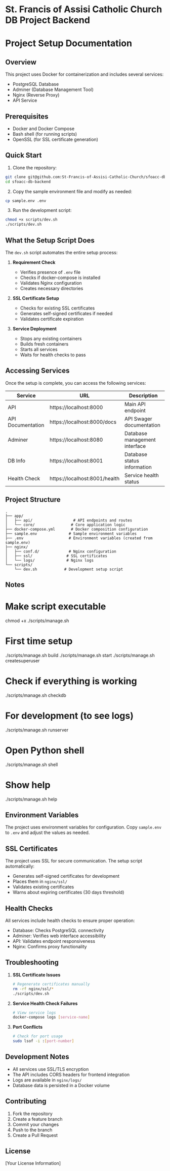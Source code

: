 # St. Francis of Assisi Catholic Church DB Project Backend

# Project Setup Documentation

## Overview

This project uses Docker for containerization and includes several services:

- PostgreSQL Database
- Adminer (Database Management Tool)
- Nginx (Reverse Proxy)
- API Service

## Prerequisites

- Docker and Docker Compose
- Bash shell (for running scripts)
- OpenSSL (for SSL certificate generation)

## Quick Start

1. Clone the repository:

```bash
git clone git@github.com:St-Francis-of-Assisi-Catholic-Church/sfoacc-db-backend.git
cd sfoacc-db-backend
```

2. Copy the sample environment file and modify as needed:

```bash
cp sample.env .env
```

3. Run the development script:

```bash
chmod +x scripts/dev.sh
./scripts/dev.sh
```

## What the Setup Script Does

The `dev.sh` script automates the entire setup process:

1. **Requirement Check**

   - Verifies presence of `.env` file
   - Checks if docker-compose is installed
   - Validates Nginx configuration
   - Creates necessary directories

2. **SSL Certificate Setup**

   - Checks for existing SSL certificates
   - Generates self-signed certificates if needed
   - Validates certificate expiration

3. **Service Deployment**
   - Stops any existing containers
   - Builds fresh containers
   - Starts all services
   - Waits for health checks to pass

## Accessing Services

Once the setup is complete, you can access the following services:

| Service           | URL                           | Description                   |
| ----------------- | ----------------------------- | ----------------------------- |
| API               | https://localhost:8000        | Main API endpoint             |
| API Documentation | https://localhost:8000/docs   | API Swager documentation      |
| Adminer           | https://localhost:8080        | Database management interface |
| DB Info           | https://localhost:8001        | Database status information   |
| Health Check      | https://localhost:8001/health | Service health status         |

## Project Structure

```
.
├── app/
│   ├── api/                  # API endpoints and routes
│   └── core/                # Core application logic
├── docker-compose.yml       # Docker composition configuration
├── sample.env              # Sample environment variables
├── .env                    # Environment variables (created from sample.env)
├── nginx/
│   ├── conf.d/             # Nginx configuration
│   ├── ssl/               # SSL certificates
│   └── logs/              # Nginx logs
└── scripts/
    └── dev.sh            # Development setup script
```

## Notes

# Make script executable

chmod +x ./scripts/manage.sh

# First time setup

./scripts/manage.sh build
./scripts/manage.sh start
./scripts/manage.sh createsuperuser

# Check if everything is working

./scripts/manage.sh checkdb

# For development (to see logs)

./scripts/manage.sh runserver

# Open Python shell

./scripts/manage.sh shell

# Show help

./scripts/manage.sh help

## Environment Variables

The project uses environment variables for configuration. Copy `sample.env` to `.env` and adjust the values as needed.

## SSL Certificates

The project uses SSL for secure communication. The setup script automatically:

- Generates self-signed certificates for development
- Places them in `nginx/ssl/`
- Validates existing certificates
- Warns about expiring certificates (30 days threshold)

## Health Checks

All services include health checks to ensure proper operation:

- Database: Checks PostgreSQL connectivity
- Adminer: Verifies web interface accessibility
- API: Validates endpoint responsiveness
- Nginx: Confirms proxy functionality

## Troubleshooting

1. **SSL Certificate Issues**

   ```bash
   # Regenerate certificates manually
   rm -rf nginx/ssl/*
   ./scripts/dev.sh
   ```

2. **Service Health Check Failures**

   ```bash
   # View service logs
   docker-compose logs [service-name]
   ```

3. **Port Conflicts**
   ```bash
   # Check for port usage
   sudo lsof -i :[port-number]
   ```

## Development Notes

- All services use SSL/TLS encryption
- The API includes CORS headers for frontend integration
- Logs are available in `nginx/logs/`
- Database data is persisted in a Docker volume

## Contributing

1. Fork the repository
2. Create a feature branch
3. Commit your changes
4. Push to the branch
5. Create a Pull Request

## License

[Your License Information]
